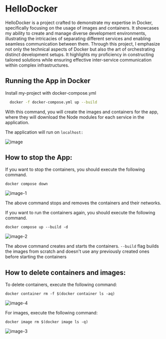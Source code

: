 
# HelloDocker

HelloDocker is a project crafted to demonstrate my expertise in Docker, specifically focusing on the usage of images and containers. It showcases my ability to create and manage diverse development environments, illustrating the intricacies of separating different services and enabling seamless communication between them. Through this project, I emphasize not only the technical aspects of Docker but also the art of orchestrating distinct development setups. It highlights my proficiency in constructing tailored solutions while ensuring effective inter-service communication within complex infrastructures.


## Running the App in Docker

Install my-project with docker-compose.yml

```bash
  docker -f docker-compose.yml up --build
```
With this command, you will create the images and containers for the app, where they will download the Node modules for each service in the application.

The application will run on `localhost:`

![image](https://github.com/MrAndrey24/HelloDocker/assets/110435627/62adaa6e-c63d-4083-88bd-53a780f244bd)





## How to stop the App:

If you want to stop the containers, you should execute the following command.
```
docker compose down
```

![image-1](https://github.com/MrAndrey24/HelloDocker/assets/110435627/22890da3-2ffc-490b-a6c4-d01cfd39d19b)

The above command stops and removes the containers and their networks.

If you want to run the containers again, you should execute the following command.
```
docker compose up --build -d
```

![image-2](https://github.com/MrAndrey24/HelloDocker/assets/110435627/5731f169-4c3a-4b85-a8da-e0732ccea79c)

The above command creates and starts the containers. `--build` flag builds the images from scratch and doesn't use any previously created ones before starting the containers


## How to delete containers and images:

To delete containers, execute the following command:

```
docker container rm -f $(docker container ls -aq)
```
![image-4](https://github.com/MrAndrey24/HelloDocker/assets/110435627/fb772caa-3741-4f15-88ec-c658ed8fad43)


For images, execute the following command:

```
docker image rm $(docker image ls -q)
```
![image-3](https://github.com/MrAndrey24/HelloDocker/assets/110435627/8cf31484-2b08-4933-bffe-e0559b6e2436)
